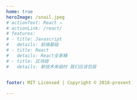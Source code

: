 ```yaml
---
home: true
heroImage: /snail.jpeg
# actionText: React →
# actionLink: /react/
# features:
# - title: Javascript
#   details: 前端基础
# - title: React
#   details: React全家桶
# - title: 区块链
#   details: 新技术来临时 我们应该包容

  
footer: MIT Licensed | Copyright © 2018-present

---
```


<!-- 记录自己的学习和想法 -->

